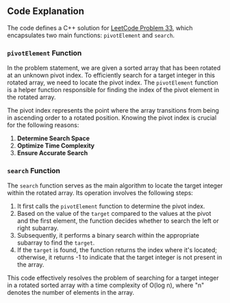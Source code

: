 ## Code Explanation

The code defines a C++ solution for [LeetCode Problem 33](https://leetcode.com/problems/search-in-rotated-sorted-array/), which encapsulates two main functions: `pivotElement` and `search`.

### `pivotElement` Function

In the problem statement, we are given a sorted array that has been rotated at an unknown pivot index. To efficiently search for a target integer in this rotated array, we need to locate the pivot index. The `pivotElement` function is a helper function responsible for finding the index of the pivot element in the rotated array. 

The pivot index represents the point where the array transitions from being in ascending order to a rotated position. Knowing the pivot index is crucial for the following reasons:
1. **Determine Search Space**
2. **Optimize Time Complexity**
3. **Ensure Accurate Search**

### `search` Function

The `search` function serves as the main algorithm to locate the target integer within the rotated array. Its operation involves the following steps:

1. It first calls the `pivotElement` function to determine the pivot index.
2. Based on the value of the `target` compared to the values at the pivot and the first element, the function decides whether to search the left or right subarray.
3. Subsequently, it performs a binary search within the appropriate subarray to find the `target`.
4. If the `target` is found, the function returns the index where it's located; otherwise, it returns -1 to indicate that the target integer is not present in the array.

This code effectively resolves the problem of searching for a target integer in a rotated sorted array with a time complexity of O(log n), where "n" denotes the number of elements in the array.
